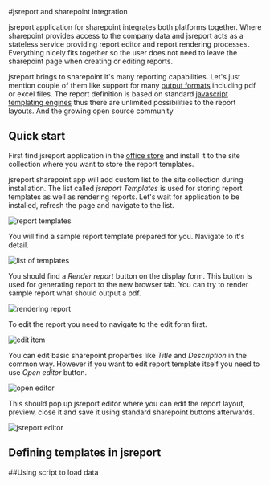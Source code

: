 #jsreport and sharepoint integration

jsreport application for sharepoint integrates both platforms together. Where sharepoint provides access to the company data and jsreport acts as a stateless service providing report editor and report rendering processes. Everything nicely fits together so the user does not need to leave the sharepoint page when creating or editing reports. 

jsreport brings to sharepoint it's many reporting capabilities. Let's just mention couple of them like support for many [output formats](http://jsreport.net/learn/recipes) including pdf or excel files. The report definition is based on standard [javascript templating engines](http://jsreport.net/learn/templating-engines) thus there are unlimited possibilities to the report layouts. And the growing open source community 


## Quick start

First find jsreport application in the [office store](https://store.office.com/) and install it to the site collection where you want to store the report templates.

jsreport sharepoint app will add custom list to the site collection during installation. The list called *jsreport Templates* is used for storing report templates as well as rendering reports. Let's wait for application to be installed, refresh the page and navigate to the list.

![report templates](http://jsreport.net/img/sharepoint1.png)

You will find a sample report template prepared for you. Navigate to it's detail.

![list of templates](http://jsreport.net/img/sharepoint2.png)

You should find a *Render report* button on the display form. This button is used for generating report to the new browser tab. You can try to render sample report what should output a pdf.

![rendering report](http://jsreport.net/img/sharepoint3.png)

To edit the report you need to navigate to the edit form first.

![edit item](http://jsreport.net/img/sharepoint4.png)

You can edit basic sharepoint properties like *Title* and *Description* in the common way. However if you want to edit report template itself you need to use *Open editor* button.

![open editor](http://jsreport.net/img/sharepoint5.png)

This should pop up jsreport editor where you can edit the report layout, preview, close it and save it using standard sharepoint buttons afterwards.

![jsreport editor](http://jsreport.net/img/sharepoint6.png)

## Defining templates in jsreport

##Using script to load data
